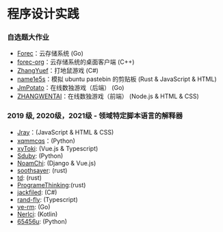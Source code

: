 # 程序设计实践

### 自选题大作业

* [Forec](https://github.com/Forec/cloud-storage)：云存储系统 (Go)
* [forec-org](https://github.com/forec-org/cloud-storage-client)：云存储系统的桌面客户端 (C++)
* [ZhangYuef](https://github.com/ZhangYuef/Hit-the-Mole)：打地鼠游戏 (C#)
* [name1e5s](https://github.com/kuso-kodo/pastebin.rs)：模拟 ubuntu pastebin 的剪贴板 (Rust & JavaScript & HTML)
* [JmPotato](https://github.com/JmPotato/Sudoku-backend)：在线数独游戏（后端） (Go)
* [ZHANGWENTAI](https://github.com/ZHANGWENTAI/Sudoku-frontend)：在线数独游戏（前端） (Node.js & HTML & CSS)


### 2019 级, 2020级，2021级 - 领域特定脚本语言的解释器

* [Jray](https://github.com/Jraaay/domain-specific-scripting-language-interpreter-js)：(JavaScript & HTML & CSS)
* [xqmmcqs](https://github.com/xqmmcqs/robot-DSL)：(Python)
* [xyToki](https://github.com/tokiInBUPT/talkbot): (Vue.js & Typescript)
* [Sduby](https://github.com/Sduby22/PP_hw): (Python)
* [NoamChi](https://github.com/PopChicken/lab.dsl-chatbot): (Django & Vue.js)
* [soothsayer](https://github.com/Adam-Teng/robot-dsl): (rust)
* [td](https://github.com/tangdouer1005/customer-service-robot): (rust)
* [ProgrameThinking](https://github.com/ProgrameThinking/robot_dsl):(rust)
* [jackfiled](https://github.com/jackfiled/Katheryne): (C#)
* [rand-fly](https://github.com/rand-fly/bupt_work_collection/tree/main/ChattyCat): (Typescript)
* [ye-rm](https://github.com/ye-rm/MyDSL): (Go)
* [Nerlci](https://github.com/Nerlci/dialogik): (Kotlin)
* [65456u](https://github.com/65456u/scholar-archive/tree/main/projects/ChatFlow): (Python)
